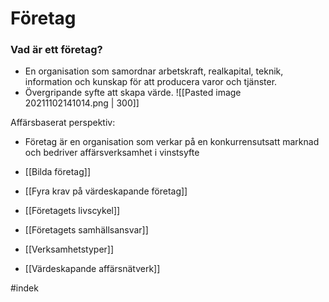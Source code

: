 # Företag 
### Vad är ett företag?
- En organisation som samordnar arbetskraft, realkapital, teknik, information och kunskap för att producera varor och tjänster.
- Övergripande syfte att skapa värde.
![[Pasted image 20211102141014.png | 300]]

Affärsbaserat perspektiv:
- Företag är en organisation som verkar på en konkurrensutsatt marknad och bedriver affärsverksamhet i vinstsyfte

- [[Bilda företag]]
- [[Fyra krav på värdeskapande företag]]
- [[Företagets livscykel]]
- [[Företagets samhällsansvar]]
- [[Verksamhetstyper]]
- [[Värdeskapande affärsnätverk]]



#indek 